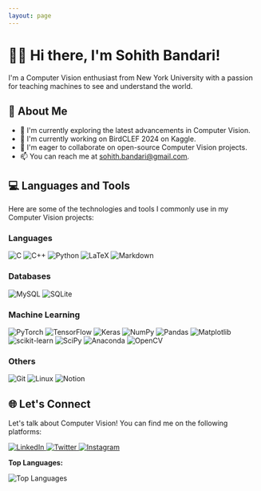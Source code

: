 ```yaml
---
layout: page
---
```


<h1>🙋‍♂️ Hi there, I'm Sohith Bandari!</h1>
<p>I'm a Computer Vision enthusiast from New York University with a passion for teaching machines to see and understand the world.</p>

<h2>💫 About Me</h2>
<ul>
  <li>🌱 I'm currently exploring the latest advancements in Computer Vision.</li>
  <li>💼 I'm currently working on BirdCLEF 2024 on Kaggle.</li>
  <li>🚀 I'm eager to collaborate on open-source Computer Vision projects.</li>
  <li>📫 You can reach me at <a href="mailto:sohith.bandari@gmail.com">sohith.bandari@gmail.com</a>.</li>
</ul>

<h2>💻 Languages and Tools</h2>
<p>Here are some of the technologies and tools I commonly use in my Computer Vision projects:</p>

<h3>Languages</h3>
<p>
  <img src="https://img.shields.io/badge/c-%2300599C.svg?style=flat&logo=c&logoColor=white" alt="C" />
  <img src="https://img.shields.io/badge/c++-%2300599C.svg?style=flat&logo=c%2B%2B&logoColor=white" alt="C++" />
  <img src="https://img.shields.io/badge/python-3670A0?style=flat&logo=python&logoColor=ffdd54" alt="Python" />
  <img src="https://img.shields.io/badge/latex-%23008080.svg?style=flat&logo=latex&logoColor=white" alt="LaTeX" />
  <img src="https://img.shields.io/badge/markdown-%23000000.svg?style=flat&logo=markdown&logoColor=white" alt="Markdown" />
</p>

<h3>Databases</h3>
<p>
  <img src="https://img.shields.io/badge/mysql-%2300000f.svg?style=flat&logo=mysql&logoColor=white" alt="MySQL" />
  <img src="https://img.shields.io/badge/sqlite-%2307405e.svg?style=flat&logo=sqlite&logoColor=white" alt="SQLite" />
</p>

<h3>Machine Learning</h3>
<p>
  <img src="https://img.shields.io/badge/PyTorch-%23EE4C2C.svg?style=flat&logo=PyTorch&logoColor=white" alt="PyTorch" />
  <img src="https://img.shields.io/badge/TensorFlow-%23FF6F00.svg?style=flat&logo=TensorFlow&logoColor=white" alt="TensorFlow" />
  <img src="https://img.shields.io/badge/Keras-%23D00000.svg?style=flat&logo=Keras&logoColor=white" alt="Keras" />
  <img src="https://img.shields.io/badge/numpy-%23013243.svg?style=flat&logo=numpy&logoColor=white" alt="NumPy" />
  <img src="https://img.shields.io/badge/pandas-%23150458.svg?style=flat&logo=pandas&logoColor=white" alt="Pandas" />
  <img src="https://img.shields.io/badge/Matplotlib-%23ffffff.svg?style=flat&logo=Matplotlib&logoColor=black" alt="Matplotlib" />
  <img src="https://img.shields.io/badge/scikit--learn-%23F7931E.svg?style=flat&logo=scikit-learn&logoColor=white" alt="scikit-learn" />
  <img src="https://img.shields.io/badge/SciPy-%230C55A5.svg?style=flat&logo=scipy&logoColor=%white" alt="SciPy" />
  <img src="https://img.shields.io/badge/Anaconda-%2344A833.svg?style=flat&logo=anaconda&logoColor=white" alt="Anaconda" />
  <img src="https://img.shields.io/badge/opencv-%23white.svg?style=flat&logo=opencv&logoColor=white" alt="OpenCV" />
</p>

<h3>Others</h3>
<p>
  <img src="https://img.shields.io/badge/Git-fc6d26?style=flat-square&logo=git" alt="Git"/>
  <img src="https://img.shields.io/badge/Linux-FCC624?style=square-flat-square" alt="Linux"/>
  <img src="https://img.shields.io/badge/Notion-%23000000.svg?style=square-flat-square&logoColor=%23ffffff)" alt="Notion"/>
</p>

<h2>🌐 Let's Connect</h2>
<p>Let's talk about Computer Vision! You can find me on the following platforms:</p>

<p>
  <a href='https://linkedin.com/in/sohithbandari'>
    <img src='https://img.shields.io/badge/LinkedIn-%230077B5.svg?style=social-square' alt='LinkedIn'/>
  </a>
  
  <a href='https://twitter.com/b_sohith'>
    <img src='https://img.shields.io/badge/Twitter-%231DA1F2.svg?style=social-square' alt='Twitter'/>
  </a>

  <a href='https://instagram.com/b_sohith'>
    <img src='https://img.shields.io/badge/Instagram-E4405F.svg?style=social-square' alt='Instagram'/>
  </a>
</p>

<!-- GitHub Stats -->
<p><strong>Top Languages:</strong></p>
<img src='https://github-readme-stats.vercel.app/api/top-langs/?username=Billa-Man&amp;layout=compact' alt='Top Languages'/>
